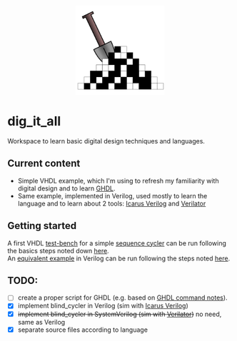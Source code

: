 <p align="center">
  <img src="doc/logo/logo.png" width="200"/>
</p>

# dig_it_all

Workspace to learn basic digital design techniques and languages.

## Current content

- Simple VHDL example, which I'm using to refresh my familiarity with digital design and to learn [GHDL](https://github.com/ghdl/ghdl).
- Same example, implemented in Verilog, used mostly to learn the language and to learn about 2 tools: [Icarus Verilog](https://github.com/steveicarus/iverilog) and [Verilator](https://github.com/verilator/verilator)

## Getting started

A first VHDL [test-bench](./vhdl_src/tb_main.vhdl) for a simple [sequence cycler](./vhdl_src/blind_cycler.vhdl) can be run following the basics steps noted down [here](./doc/ghdl_command_notes.md).  
An [equivalent example](./v_src/tb_main.v) in Verilog can be run following the steps noted [here](./doc/iverilog_command_notes.md).

## TODO:
- [ ] create a proper script for GHDL (e.g. based on [GHDL command notes](./ghdl_command_notes.md)).
- [x] implement blind_cycler in Verilog (sim with [Icarus Verilog](https://github.com/steveicarus/iverilog))
- [x] ~~implement blind_cycler in SystemVerilog (sim with [Verilator](https://github.com/verilator/verilator))~~ no need, same as Verilog
- [x] separate source files according to language

